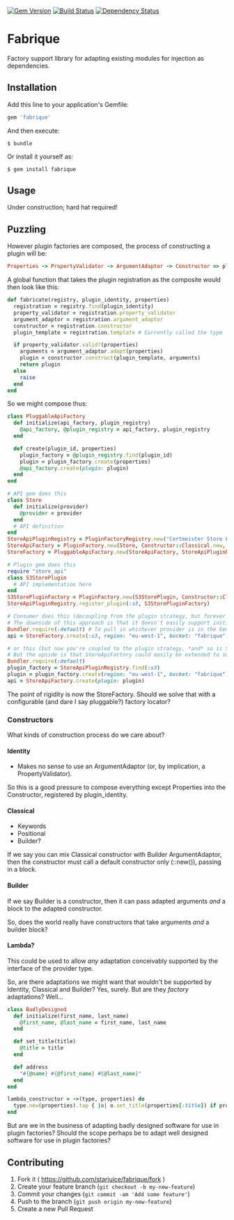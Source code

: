 [![Gem Version](https://badge.fury.io/rb/fabrique.svg)](http://badge.fury.io/rb/fabrique) [![Build Status](https://travis-ci.org/starjuice/fabrique.svg?branch=master)](https://travis-ci.org/starjuice/fabrique) [![Dependency Status](https://gemnasium.com/starjuice/fabrique.svg)](https://gemnasium.com/starjuice/fabrique)

# Fabrique

Factory support library for adapting existing modules for injection as dependencies.

## Installation

Add this line to your application's Gemfile:

```ruby
gem 'fabrique'
```

And then execute:

    $ bundle

Or install it yourself as:

    $ gem install fabrique

## Usage

Under construction; hard hat required!

## Puzzling

However plugin factories are composed, the process of constructing a plugin
will be:

```ruby
Properties -> PropertyValidator -> ArgumentAdaptor -> Constructor => plugin`
```

A global function that takes the plugin registration as the composite would
then look like this:

```ruby
def fabricate(registry, plugin_identity, properties)
  registration = registry.find(plugin_identity)
  property_validator = registration.property_validator
  argument_adaptor = registration.argument_adaptor
  constructor = registration.constructor
  plugin_template = registration.template # Currently called the type

  if property_validator.valid?(properties)
    arguments = argument_adaptor.adapt(properties)
    plugin = constructor.construct(plugin_template, arguments)
    return plugin
  else
    raise
  end
end
```

So we might compose thus:

```ruby
class PluggableApiFactory
  def initialize(api_factory, plugin_registry)
    @api_factory, @plugin_registry = api_factory, plugin_registry
  end

  def create(plugin_id, properties)
    plugin_factory = @plugin_registry.find(plugin_id)
    plugin = plugin_factory.create(properties)
    @api_factory.create(plugin: plugin)
  end
end

# API gem does this
class Store
  def initialize(provider)
    @provider = provider
  end
  # API definition
end
StoreApiPluginRegistry = PluginFactoryRegistry.new("Certmeister Store Plugin Registry")
StoreApiFactory = PluginFactory.new(Store, Constructor::Classical.new, ArgumentAdaptor::Positional.new(:plugin), NoopPropertyValidator.new)
StoreFactory = PluggableApiFactory.new(StoreApiFactory, StoreApiPluginRegistry)

# Plugin gem does this
require "store_api"
class S3StorePlugin
  # API implementation here
end
S3StorePluginFactory = PluginFactory.new(S3StorePlugin, Constructor::Classical.new, ArgumentAdaptor::Keyword.new, NoopPropertyValidator.new)
StoreApiPluginRegistry.register_plugin(:s3, S3StorePluginFactory)

# Consumer does this (decoupling from the plugin strategy, but forever making it StoreFactory's problem).
# The downside of this approach is that it doesn't easily support initializing the API with its own properties.
Bundler.require(:default) # To pull in whichever provider is in the Gemfile
api = StoreFactory.create(:s3, region: "eu-west-1", bucket: "fabrique") # Returns a Store initialized with an S3StorePlugin

# or this (but now you're coupled to the plugin strategy, *and* so is StoreApiFactory!)
# But the upside is that StoreApiFactory could easily be extended to support intializing the API with its own properties.
Bundler.require(:default)
plugin_factory = StoreApiPluginRegistry.find(:s3)
plugin = plugin_factory.create(region: "eu-west-1", bucket: "fabrique")
api = StoreApiFactory.create(plugin: plugin)
```

The point of rigidity is now the StoreFactory. Should we solve that with a configurable (and dare I say pluggable?)
factory locator?

### Constructors

What kinds of construction process do we care about?

#### Identity

* Makes no sense to use an ArgumentAdaptor (or, by implication, a
  PropertyValidator).

So this is a good pressure to compose everything except Properties
into the Constructor, registered by plugin\_identity.

#### Classical

* Keywords
* Positional
* Builder?

If we say you can mix Classical constructor with Builder ArgumentAdaptor,
then the constructor must call a default constructor only (::new()), passing
in a block.

#### Builder

If we say Builder is a constructor, then it can pass adapted arguments *and*
a block to the adapted constructor.

So, does the world really have constructors that take arguments *and* a
builder block?

#### Lambda?

This could be used to allow *any* adaptation conceivably supported by the
interface of the provider type.

So, are there adaptations we might want that wouldn't be supported by
Identity, Classical and Builder? Yes, surely. But are they *factory*
adaptations? Well...

```ruby
class BadlyDesigned
  def initialize(first_name, last_name)
    @first_name, @last_name = first_name, last_name
  end

  def set_title(title)
    @title = title
  end

  def address
    "#{@name} #{@first_name} #{@last_name}"
  end
end

lambda_constructor = ->(type, properties) do
  type.new(properties).tap { |o| o.set_title(properties[:title]) if properties.include?(:title) }
end
```

But are we in the business of adapting badly designed software for use in
plugin factories? Should the scope perhaps be to adapt well designed software
for use in plugin factories?

## Contributing

1. Fork it ( https://github.com/starjuice/fabrique/fork )
2. Create your feature branch (`git checkout -b my-new-feature`)
3. Commit your changes (`git commit -am 'Add some feature'`)
4. Push to the branch (`git push origin my-new-feature`)
5. Create a new Pull Request

